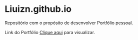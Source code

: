 # Liuizn.github.io
Repositório com o propósito de desenvolver Portfólio pessoal.


Link do Portfólio <a href="https://liuizn.github.io/">Clique aqui</a> para visualizar.
